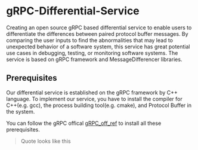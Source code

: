 # gRPC-Differential-Service

Creating an open source gRPC based differential service to enable users to differentiate the differences between paired protocol buffer messages. By comparing the user inputs to find the abnormalities that may lead to unexpected behavior of a software system, this service has great potential use cases in debugging, testing, or monitoring software systems. The service is based on gRPC framework and MessageDifferencer libraries. 

## Prerequisites
Our differential service is established on the gRPC framework by C++ language. To implement our service,  you have to install the compiler for C++(e.g. gcc), the process building tool(e.g. cmake), and Protocol Buffer in the system.

You can follow the gRPC offical [gRPC_off_ref](https://github.com/grpc/grpc "reference") to install all these prerequisites.

>Quote looks like this


